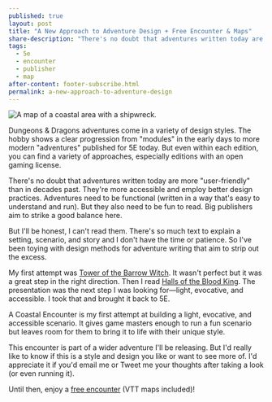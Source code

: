 ```yaml
---
published: true
layout: post
title: "A New Approach to Adventure Design + Free Encounter & Maps"
share-description: "There's no doubt that adventures written today are more 'user-friendly' than in decades past. They're more accessible and employ better design practices."
tags:
  - 5e
  - encounter
  - publisher
  - map
after-content: footer-subscribe.html
permalink: a-new-approach-to-adventure-design
---
```


![A map of a coastal area with a shipwreck.]({{site.baseurl}}/assets/img/Shipwreck--low-res--1.jpeg)

Dungeons & Dragons adventures come in a variety of design styles. The hobby shows a clear progression from "modules" in the early days to more modern "adventures" published for 5E today. But even within each edition, you can find a variety of approaches, especially editions with an open gaming license.

There's no doubt that adventures written today are more "user-friendly" than in decades past. They're more accessible and employ better design practices. Adventures need to be functional (written in a way that's easy to understand and run). But they also need to be fun to read. Big publishers aim to strike a good balance here.

But I'll be honest, I can't read them. There's so much text to explain a setting, scenario, and story and I don't have the time or patience. So I've been toying with design methods for adventure writing that aim to strip out the excess.

My first attempt was [Tower of the Barrow Witch](https://www.drivethrurpg.com/product/391576/Tower-of-the-Barrow-Witch). It wasn't perfect but it was a great step in the right direction. Then I read [Halls of the Blood King](https://www.drivethrurpg.com/product/348880/Halls-of-the-Blood-King). The presentation was the next step I was looking for—light, evocative, and accessible. I took that and brought it back to 5E.

A Coastal Encounter is my first attempt at building a light, evocative, and accessible scenario. It gives game masters enough to run a fun scenario but leaves room for them to bring it to life with their unique style.

This encounter is part of a wider adventure I'll be releasing. But I'd really like to know if this is a style and design you like or want to see more of. I'd appreciate it if you'd email me or Tweet me your thoughts after taking a look (or even running it).

Until then, enjoy a [free encounter](https://drive.google.com/drive/folders/1a1jz-0IOJmY_IZQYV23XKjYgf60YN_aL?usp=sharing) (VTT maps included)!